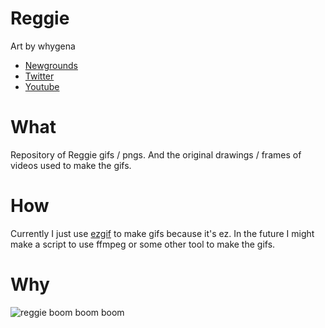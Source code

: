 # Reggie

Art by whygena

- [Newgrounds](https://whygena-draws.newgrounds.com/)
- [Twitter](https://twitter.com/Whygena_Draws)
- [Youtube](https://www.youtube.com/@whygenadraws)

# What

Repository of Reggie gifs / pngs. And the original drawings / frames of videos used to make the gifs.

# How

Currently I just use [ezgif](https://ezgif.com) to make gifs because it's ez. In the future I might make a script to use ffmpeg or some other tool to make the gifs.

# Why

![reggie boom boom boom](https://media.tenor.com/MmSJ0H9RD98AAAAC/reggie-boom-boom-boom-boom.gif)
